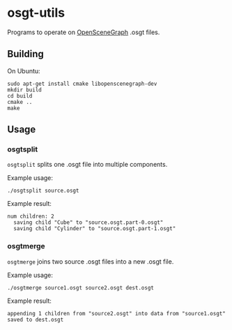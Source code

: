 # osgt-utils

Programs to operate on [OpenSceneGraph](http://openscenegraph.org) .osgt files.

## Building

On Ubuntu:

    sudo apt-get install cmake libopenscenegraph-dev
    mkdir build
    cd build
    cmake ..
    make

## Usage

### osgtsplit

`osgtsplit` splits one .osgt file into multiple components.

Example usage:

    ./osgtsplit source.osgt

Example result:

    num children: 2
      saving child "Cube" to "source.osgt.part-0.osgt"
      saving child "Cylinder" to "source.osgt.part-1.osgt"

### osgtmerge

`osgtmerge` joins two source .osgt files into a new .osgt file.

Example usage:

    ./osgtmerge source1.osgt source2.osgt dest.osgt

Example result:

    appending 1 children from "source2.osgt" into data from "source1.osgt"
    saved to dest.osgt
